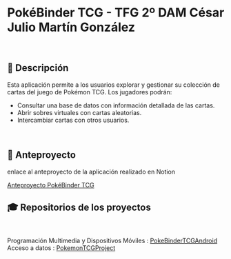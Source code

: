 #  PokéBinder TCG - TFG 2º DAM César Julio Martín González
<br>
<h2>📝 Descripción</h2>
    <p>Esta aplicación permite a los usuarios explorar y gestionar su colección de cartas del juego de Pokémon TCG. Los jugadores podrán:</p>
    <ul>
        <li>Consultar una base de datos con información detallada de las cartas.</li>
        <li>Abrir sobres virtuales con cartas aleatorias.</li>
        <li>Intercambiar cartas con otros usuarios.</li>
    </ul>

  <br>
  <h2>📌 Anteproyecto</h2>
  <p>enlace al anteproyecto de la aplicación realizado en Notion</p>

 [Anteproyecto PokéBinder TCG](https://verbose-football-93c.notion.site/Pok-Binder-TCG-Anteproyecto-1c51753ac9f3802481d2eb7a88ab045f?pvs=4)
 <br>
 <h2> 🎓 Repositorios de los proyectos </h2>
 <br>
 
 Programación Multimedia y Dispositivos Móviles : [PokeBinderTCGAndroid](https://github.com/cesarjulio19/PokeBinderTCGAndroid)
 <br>
 Acceso a datos : [PokemonTCGProject](https://github.com/cesarjulio19/PokemonTCGProject)

    
